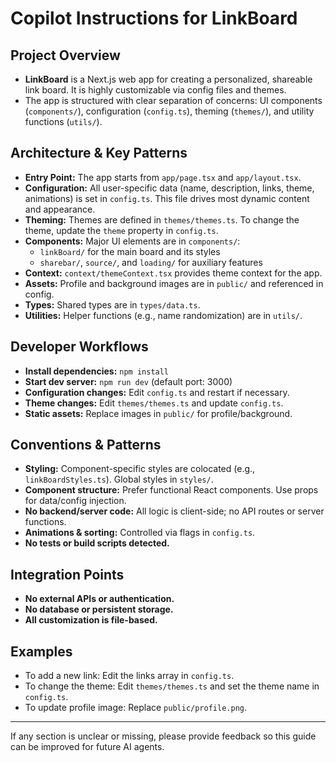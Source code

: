 # Copilot Instructions for LinkBoard

## Project Overview
- **LinkBoard** is a Next.js web app for creating a personalized, shareable link board. It is highly customizable via config files and themes.
- The app is structured with clear separation of concerns: UI components (`components/`), configuration (`config.ts`), theming (`themes/`), and utility functions (`utils/`).

## Architecture & Key Patterns
- **Entry Point:** The app starts from `app/page.tsx` and `app/layout.tsx`.
- **Configuration:** All user-specific data (name, description, links, theme, animations) is set in `config.ts`. This file drives most dynamic content and appearance.
- **Theming:** Themes are defined in `themes/themes.ts`. To change the theme, update the `theme` property in `config.ts`.
- **Components:** Major UI elements are in `components/`:
  - `linkBoard/` for the main board and its styles
  - `sharebar/`, `source/`, and `loading/` for auxiliary features
- **Context:** `context/themeContext.tsx` provides theme context for the app.
- **Assets:** Profile and background images are in `public/` and referenced in config.
- **Types:** Shared types are in `types/data.ts`.
- **Utilities:** Helper functions (e.g., name randomization) are in `utils/`.

## Developer Workflows
- **Install dependencies:** `npm install`
- **Start dev server:** `npm run dev` (default port: 3000)
- **Configuration changes:** Edit `config.ts` and restart if necessary.
- **Theme changes:** Edit `themes/themes.ts` and update `config.ts`.
- **Static assets:** Replace images in `public/` for profile/background.

## Conventions & Patterns
- **Styling:** Component-specific styles are colocated (e.g., `linkBoardStyles.ts`). Global styles in `styles/`.
- **Component structure:** Prefer functional React components. Use props for data/config injection.
- **No backend/server code:** All logic is client-side; no API routes or server functions.
- **Animations & sorting:** Controlled via flags in `config.ts`.
- **No tests or build scripts detected.**

## Integration Points
- **No external APIs or authentication.**
- **No database or persistent storage.**
- **All customization is file-based.**

## Examples
- To add a new link: Edit the links array in `config.ts`.
- To change the theme: Edit `themes/themes.ts` and set the theme name in `config.ts`.
- To update profile image: Replace `public/profile.png`.

---

If any section is unclear or missing, please provide feedback so this guide can be improved for future AI agents.

